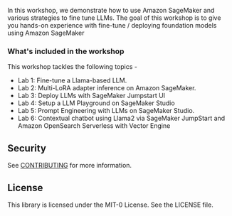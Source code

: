 In this workshop, we demonstrate how to use Amazon SageMaker and various strategies to fine tune LLMs.
The goal of this workshop is to give you hands-on experience with fine-tune / deploying foundation models using Amazon SageMaker

### What's included in the workshop

This workshop tackles the following topics -

- Lab 1: Fine-tune a Llama-based LLM.
- Lab 2: Multi-LoRA adapter inference on Amazon SageMaker.
- Lab 3: Deploy LLMs with SageMaker Jumpstart UI
- Lab 4: Setup a LLM Playground on SageMaker Studio
- Lab 5: Prompt Engineering with LLMs on SageMaker Studio.
- Lab 6: Contextual chatbot using Llama2 via SageMaker JumpStart and Amazon OpenSearch Serverless with Vector Engine

## Security

See [CONTRIBUTING](CONTRIBUTING.md#security-issue-notifications) for more information.

## License

This library is licensed under the MIT-0 License. See the LICENSE file.

